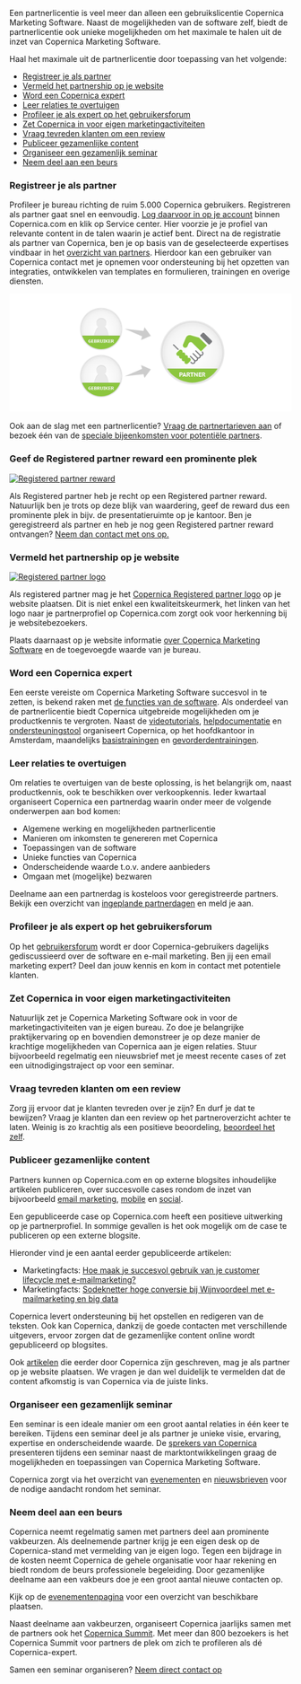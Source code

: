 Een partnerlicentie is veel meer dan alleen een gebruikslicentie
Copernica Marketing Software. Naast de mogelijkheden van de software
zelf, biedt de partnerlicentie ook unieke mogelijkheden om het maximale
te halen uit de inzet van Copernica Marketing Software.

Haal het maximale uit de partnerlicentie door toepassing van het
volgende:

-   [Registreer je als partner](#registreer-je-als-partner)
-   [Vermeld het partnership op je website](#vermeld-het-partnership-op-je-website)
-   [Word een Copernica expert](#word-een-copernica-expert)
-   [Leer relaties te overtuigen](#leer-relaties-te-overtuigen)
-   [Profileer je als expert op het gebruikersforum](#profileer-je-als-expert-op-het-gebruikersforum)
-   [Zet Copernica in voor eigen marketingactiviteiten](#zet-Copernica-in-voor-je-eigen-marketingactiviteiten)
-   [Vraag tevreden klanten om een review](#vraag-tevreden-klanten-om-een-review)
-   [Publiceer gezamenlijke content](#publiceer-gezamenlijke-content)
-   [Organiseer een gezamenlijk seminar](#organiseer-een-gezamenlijk-seminar)
-   [Neem deel aan een beurs](#neem-deel-aan-een-beurs)

### Registreer je als partner

Profileer je bureau richting de ruim 5.000 Copernica gebruikers.
Registreren als partner gaat snel en eenvoudig. [Log daarvoor in op je
account](https://www.copernica.com/nl/userprofile "inloggen op Copernica.com")
binnen Copernica.com en klik op Service center. Hier voorzie je je
profiel van relevante content in de talen waarin je actief bent. Direct
na de registratie als partner van Copernica, ben je op basis van de
geselecteerde expertises vindbaar in het [overzicht van
partners](./vind-een-partner.md "vind een partner").
Hierdoor kan een gebruiker van Copernica contact met je opnemen voor
ondersteuning bij het opzetten van integraties, ontwikkelen van
templates en formulieren, trainingen en overige diensten.

![Registreer je als partner](../images/register-as-copernica-partner-nl.png)

Ook aan de slag met een partnerlicentie? [Vraag de partnertarieven
aan](http://www.copernica.com/nl/partners/vraag-partnerprijzen-aan "Vraag de partnertarieven aan")
of bezoek één van de [speciale bijeenkomsten voor potentiële
partners](http://www.copernica.com/nl/ondersteuning/productdemonstraties).

### Geef de Registered partner reward een prominente plek

[![Registered partner
reward](../images/RegisteredPartner.JPG "Registered partner reward")](./neem-contact-met-ons-op.md "Neem contact met ons op")

Als Registered partner heb je recht op een Registered partner reward.
Natuurlijk ben je trots op deze blijk van waardering, geef de reward dus
een prominente plek in bijv. de presentatieruimte op je kantoor. Ben je
geregistreerd als partner en heb je nog geen Registered partner reward
ontvangen? [Neem dan contact met ons
op.](./neem-contact-met-ons-op.md "Neem contact met ons op")

### Vermeld het partnership op je website

[![Registered partner
logo](../images/Copernica-registered-partner-logo.png "Registered partner logo")](./media-resources.md)

Als registered partner mag je het [Copernica Registered partner
logo](./media-resources.md "Registered partner logo") op
je website plaatsen. Dit is niet enkel een kwaliteitskeurmerk, het
linken van het logo naar je partnerprofiel op Copernica.com zorgt ook
voor herkenning bij je websitebezoekers.

Plaats daarnaast op je website informatie [over Copernica Marketing
Software](./media-resources.md "Over Copernica Marketing Software")
en de toegevoegde waarde van je bureau.

### Word een Copernica expert

Een eerste vereiste om Copernica Marketing Software succesvol in te
zetten, is bekend raken met [de functies van de
software](./features.md). Als onderdeel
van de partnerlicentie biedt Copernica uitgebreide mogelijkheden om je
productkennis te vergroten. Naast de
[videotutorials](./videos.md "Videotutorials"),
[helpdocumentatie](./helpdocumentatie.md "helpdocumentatie")
en [ondersteuningstool](./ondersteuningstool.md "Ondersteuningstool")
organiseert Copernica, op het hoofdkantoor in Amsterdam, maandelijks
[basistrainingen](./copernica-training.md)
en [gevorderdentrainingen](./copernica-training.md).

### Leer relaties te overtuigen

Om relaties te overtuigen van de beste oplossing, is het belangrijk om,
naast productkennis, ook te beschikken over verkoopkennis. Ieder
kwartaal organiseert Copernica een partnerdag waarin onder meer de
volgende onderwerpen aan bod komen:

-   Algemene werking en mogelijkheden partnerlicentie
-   Manieren om inkomsten te genereren met Copernica
-   Toepassingen van de software
-   Unieke functies van Copernica
-   Onderscheidende waarde t.o.v. andere aanbieders
-   Omgaan met (mogelijke) bezwaren

Deelname aan een partnerdag is kosteloos voor geregistreerde partners.
Bekijk een overzicht van [ingeplande
partnerdagen](./evenementen.md "evenementen")
en meld je aan.

### Profileer je als expert op het gebruikersforum

Op het [gebruikersforum](https://www.copernica.com/nl/forum/) wordt er
door Copernica-gebruikers dagelijks gediscussieerd over de software en
e-mail marketing. Ben jij een email marketing expert? Deel dan jouw
kennis en kom in contact met potentiele klanten.

### Zet Copernica in voor eigen marketingactiviteiten

Natuurlijk zet je Copernica Marketing Software ook in voor de
marketingactiviteiten van je eigen bureau. Zo doe je belangrijke
praktijkervaring op en bovendien demonstreer je op deze manier de
krachtige mogelijkheden van Copernica aan je eigen relaties. Stuur
bijvoorbeeld regelmatig een nieuwsbrief met je meest recente cases of
zet een uitnodigingstraject op voor een seminar.

### Vraag tevreden klanten om een review

Zorg jij ervoor dat je klanten tevreden over je zijn? En durf je dat te
bewijzen? Vraag je klanten dan een review op het partneroverzicht achter
te laten. Weinig is zo krachtig als een positieve beoordeling,
[beoordeel het zelf](https://www.copernica.com/nl/partners/profile/4541127 "reviews").

### Publiceer gezamenlijke content

Partners kunnen op Copernica.com en op externe blogsites inhoudelijke
artikelen publiceren, over succesvolle cases rondom de inzet van
bijvoorbeeld [email marketing](./email-marketing-functionaliteiten.md "Email marketing"),
[mobile](./mobile.md "Mobile") en
[social](./social.md "Social").

Een gepubliceerde case op Copernica.com heeft een positieve uitwerking
op je partnerprofiel. In sommige gevallen is het ook mogelijk om de case
te publiceren op een externe blogsite.

Hieronder vind je een aantal eerder gepubliceerde artikelen:

-   Marketingfacts: [Hoe maak je succesvol gebruik van je customer
    lifecycle met
    e-mailmarketing?](http://www.marketingfacts.nl/berichten/hoe-maak-je-succesvol-gebruik-van-je-customer-lifecycle-met-e-mailmarketing "Hoe maak je succesvol gebruik van je customer lifecycle met e-mailmarketing?")
-   Marketingfacts: [Sodeknetter hoge conversie bij Wijnvoordeel met
    e-mailmarketing en big
    data](http://www.marketingfacts.nl/berichten/sodeknetter-hoge-conversie-bij-wijnvoordeel-met-e-mailmarketing-en-big-data "Sodeknetter hoge conversie bij Wijnvoordeel met e-mailmarketing en big data")

Copernica levert ondersteuning bij het opstellen en redigeren van de
teksten. Ook kan Copernica, dankzij de goede contacten met verschillende
uitgevers, ervoor zorgen dat de gezamenlijke content online wordt
gepubliceerd op blogsites.

Ook
[artikelen](./nieuws.md "Kennis artikelen door Copernica")
die eerder door Copernica zijn geschreven, mag je als partner op je
website plaatsen. We vragen je dan wel duidelijk te vermelden dat de
content afkomstig is van Copernica via de juiste links.

### Organiseer een gezamenlijk seminar

Een seminar is een ideale manier om een groot aantal relaties in één
keer te bereiken. Tijdens een seminar deel je als partner je unieke
visie, ervaring, expertise en onderscheidende waarde. De [sprekers van
Copernica](./onze-sprekers.md "onze sprekers")
presenteren tijdens een seminar naast de marktontwikkelingen graag de
mogelijkheden en toepassingen van Copernica Marketing Software.

Copernica zorgt via het overzicht van
[evenementen](./evenementen.md "evenementenkalender")
en [nieuwsbrieven](http://www.copernica.com/nl/nieuwsbrief/aanmelden-nieuwsbrief "meld je aan voor onze nieuwsbrief")
voor de nodige aandacht rondom het seminar.

### Neem deel aan een beurs

Copernica neemt regelmatig samen met partners deel aan prominente
vakbeurzen. Als deelnemende partner krijg je een eigen desk op de
Copernica-stand met vermelding van je eigen logo. Tegen een bijdrage in
de kosten neemt Copernica de gehele organisatie voor haar rekening en
biedt rondom de beurs professionele begeleiding. Door gezamenlijke
deelname aan een vakbeurs doe je een groot aantal nieuwe contacten op.

Kijk op de [evenementenpagina](./evenementen.md "evenementen")
voor een overzicht van beschikbare plaatsen.

Naast deelname aan vakbeurzen, organiseert Copernica jaarlijks samen met
de partners ook het [Copernica Summit](./copernica-summit.md "Copernica Summit").
Met meer dan 800 bezoekers is het Copernica Summit voor partners de plek
om zich te profileren als dé Copernica-expert.

Samen een seminar organiseren? [Neem direct contact
op](mailto:partnermanagement@copernica.com?subject=Seminar%20organiseren)
